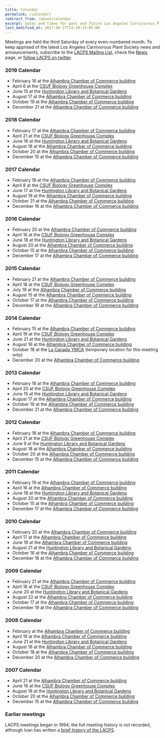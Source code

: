 ```yaml
---
title: Calendar
permalink: /calendar/
redirect_from: /about/calendar
excerpt: Dates and times for past and future Los Angeles Carnivorous Plant Society meetings.
last_modified_at: 2017-08-27T14:28:13-05:00
---
```


Meetings are held the third Saturday of every even-numbered month. To keep apprised of the latest Los Angeles Carnivorous Plant Society news and announcements, subscribe to the [LACPS Mailing List](/mailing-list), check the [News](/news) page, or [follow LACPS on twitter](https://twitter.com/lacarnivores).

### 2019 Calendar

* February 16 at the [Alhambra Chamber of Commerce building](/meetings)
* April 6 at the [CSUF Biology Greenhouse Complex](http://biology.fullerton.edu/facilities/greenhouse/)
* June 15 at the [Huntington Library and Botanical Gardens](http://www.huntington.org)
* August 17 at the [Alhambra Chamber of Commerce building](/meetings)
* October 19 at the [Alhambra Chamber of Commerce building](/meetings)
* December 21 at the [Alhambra Chamber of Commerce building](/meetings)

### 2018 Calendar

* February 17 at the [Alhambra Chamber of Commerce building](/meetings)
* April 21 at the [CSUF Biology Greenhouse Complex](http://biology.fullerton.edu/facilities/greenhouse/)
* June 16 at the [Huntington Library and Botanical Gardens](http://www.huntington.org)
* August 18 at the [Alhambra Chamber of Commerce building](/meetings)
* October 20 at the [Alhambra Chamber of Commerce building](/meetings)
* December 15 at the [Alhambra Chamber of Commerce building](/meetings)

### 2017 Calendar

* February 18 at the [Alhambra Chamber of Commerce building](/meetings)
* April 8 at the [CSUF Biology Greenhouse Complex](http://biology.fullerton.edu/facilities/greenhouse/)
* June 17 at the [Huntington Library and Botanical Gardens](http://www.huntington.org)
* August 19 at the [Alhambra Chamber of Commerce building](/meetings)
* October 21 at the [Alhambra Chamber of Commerce building](/meetings)
* December 16 at the [Alhambra Chamber of Commerce building](/meetings)


### 2016 Calendar

* February 20 at the [Alhambra Chamber of Commerce building](/meetings)
* April 16 at the [CSUF Biology Greenhouse Complex](http://biology.fullerton.edu/facilities/greenhouse/)
* June 18 at the [Huntington Library and Botanical Gardens](http://www.huntington.org)
* August 20 at the [Alhambra Chamber of Commerce building](/meetings)
* October 15 at the [Alhambra Chamber of Commerce building](/meetings)
* December 17 at the [Alhambra Chamber of Commerce building](/meetings)


### 2015 Calendar

* February 21 at the [Alhambra Chamber of Commerce building](/meetings)
* April 18 at the [CSUF Biology Greenhouse Complex](http://biology.fullerton.edu/facilities/greenhouse/)
* July 18 at the [Alhambra Chamber of Commerce building](/meetings)
* August 15 at the [Alhambra Chamber of Commerce building](/meetings)
* October 17 at the [Alhambra Chamber of Commerce building](/meetings)
* December 19 at the [Alhambra Chamber of Commerce building](/meetings)


### 2014 Calendar

* February 15 at the [Alhambra Chamber of Commerce building](/meetings)
* April 19 at the [CSUF Biology Greenhouse Complex](http://biology.fullerton.edu/facilities/greenhouse/)
* June 21 at the [Huntington Library and Botanical Gardens](http://www.huntington.org)
* August 16 at the [Alhambra Chamber of Commerce building](/meetings)
* October 18 at the [La Canada YMCA](/news/2014/10/03/october-2014-meeting-location-change.html) (temporary location for this meeting only)
* December 20 at the [Alhambra Chamber of Commerce building](/meetings)


### 2013 Calendar

* February 16 at the [Alhambra Chamber of Commerce building](/meetings)
* April 20 at the [CSUF Biology Greenhouse Complex](http://biology.fullerton.edu/facilities/greenhouse/)
* June 15 at the [Huntington Library and Botanical Gardens](http://www.huntington.org)
* August 17 at the [Alhambra Chamber of Commerce building](/meetings)
* October 19 at the [Alhambra Chamber of Commerce building](/meetings)
* December 21 at the [Alhambra Chamber of Commerce building](/meetings)


### 2012 Calendar

* February 18 at the [Alhambra Chamber of Commerce building](/meetings)
* April 21 at the [CSUF Biology Greenhouse Complex](http://biology.fullerton.edu/facilities/greenhouse/)
* June 9 at the [Huntington Library and Botanical Gardens](http://www.huntington.org)
* August 18 at the [Alhambra Chamber of Commerce building](/meetings)
* October 20 at the [Alhambra Chamber of Commerce building](/meetings)
* December 15 at the [Alhambra Chamber of Commerce building](/meetings)


### 2011 Calendar

* February 19 at the [Alhambra Chamber of Commerce building](/meetings)
* April 16 at the [Alhambra Chamber of Commerce building](/meetings)
* June 18 at the [Huntington Library and Botanical Gardens](http://www.huntington.org)
* August 20 at the [Alhambra Chamber of Commerce building](/meetings)
* October 15 at the [Alhambra Chamber of Commerce building](/meetings)
* December 17 at the [Alhambra Chamber of Commerce building](/meetings)


### 2010 Calendar

* February 20 at the [Alhambra Chamber of Commerce building](/meetings)
* April 17 at the [Alhambra Chamber of Commerce building](/meetings)
* June 19 at the [Alhambra Chamber of Commerce building](/meetings)
* August 21 at the [Huntington Library and Botanical Gardens](http://www.huntington.org)
* October 16 at the [Alhambra Chamber of Commerce building](/meetings)
* December 18 at the [Alhambra Chamber of Commerce building](/meetings)


### 2009 Calendar

* February 21 at the [Alhambra Chamber of Commerce building](/meetings)
* April 18 at the [CSUF Biology Greenhouse Complex](http://biology.fullerton.edu/facilities/greenhouse/)
* June 20 at the [Huntington Library and Botanical Gardens](http://www.huntington.org)
* August 22 at the [Alhambra Chamber of Commerce building](/meetings)
* October 17 at the [Alhambra Chamber of Commerce building](/meetings)
* December 19 at the [Alhambra Chamber of Commerce building](/meetings)


### 2008 Calendar

* February at the [Alhambra Chamber of Commerce building](/meetings)
* April 19 at the [Alhambra Chamber of Commerce building](/meetings)
* June 21 at the [Huntington Library and Botanical Gardens](http://www.huntington.org)
* August 16 at the [Alhambra Chamber of Commerce building](/meetings)
* October 18 at the [Alhambra Chamber of Commerce building](/meetings)
* December 20 at the [Alhambra Chamber of Commerce building](/meetings)


### 2007 Calendar

* April 21 at the [Alhambra Chamber of Commerce building](/meetings)
* June 16 at the [CSUF Biology Greenhouse Complex](http://biology.fullerton.edu/facilities/greenhouse/)
* August 18 at the [Huntington Library and Botanical Gardens](http://www.huntington.org)
* October 20 at the [Alhambra Chamber of Commerce building](/meetings)
* December 15 at the [Alhambra Chamber of Commerce building](/meetings)

### Earlier meetings

LACPS meetings began in 1994; the full meeting history is not recorded, although Ivan has written a [brief history of the LACPS](/history).
